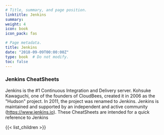 ```yaml
---
# Title, summary, and page position.
linktitle: Jenkins
summary:
weight: 4
icon: book
icon_pack: fas

# Page metadata.
title: Jenkins
date: "2018-09-09T00:00:00Z"
type: book  # Do not modify.
toc: false
---
```


### Jenkins CheatSheets

Jenkins is the #1 Continuous Integration and Delivery server. Kohsuke Kawaguchi, one of the founders of CloudBees, created it in 2006 as the "Hudson" project. In 2011, the project was renamed to Jenkins.
Jenkins is maintained and supported by an independent and active community (https://www.jenkins.io).
These CheatSheets are intended for a quick reference to Jenkins

{{< list_children >}}

